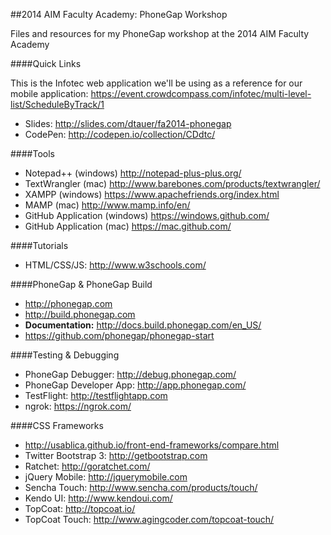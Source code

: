 ##2014 AIM Faculty Academy: PhoneGap Workshop


Files and resources for my PhoneGap workshop at the 2014 AIM Faculty Academy

####Quick Links

This is the Infotec web application we'll be using as a reference for our mobile application:
https://event.crowdcompass.com/infotec/multi-level-list/ScheduleByTrack/1

- Slides: http://slides.com/dtauer/fa2014-phonegap
- CodePen: http://codepen.io/collection/CDdtc/

####Tools
- Notepad++ (windows) http://notepad-plus-plus.org/
- TextWrangler (mac) http://www.barebones.com/products/textwrangler/
- XAMPP (windows) https://www.apachefriends.org/index.html
- MAMP (mac) http://www.mamp.info/en/
- GitHub Application (windows) https://windows.github.com/
- GitHub Application (mac) https://mac.github.com/

####Tutorials
- HTML/CSS/JS: http://www.w3schools.com/


####PhoneGap & PhoneGap Build
- http://phonegap.com
- http://build.phonegap.com
- **Documentation:** http://docs.build.phonegap.com/en_US/
- https://github.com/phonegap/phonegap-start

####Testing & Debugging
- PhoneGap Debugger: http://debug.phonegap.com/
- PhoneGap Developer App: http://app.phonegap.com/
- TestFlight: http://testflightapp.com
- ngrok: https://ngrok.com/


####CSS Frameworks
- http://usablica.github.io/front-end-frameworks/compare.html
- Twitter Bootstrap 3: http://getbootstrap.com
- Ratchet: http://goratchet.com/
- jQuery Mobile: http://jquerymobile.com
- Sencha Touch: http://www.sencha.com/products/touch/
- Kendo UI: http://www.kendoui.com/
- TopCoat: http://topcoat.io/
- TopCoat Touch: http://www.agingcoder.com/topcoat-touch/
